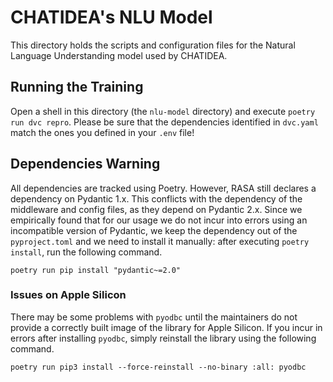 # CHATIDEA's NLU Model

This directory holds the scripts and configuration files for the Natural Language Understanding model used by CHATIDEA.

## Running the Training

Open a shell in this directory (the `nlu-model` directory) and execute `poetry run dvc repro`. Please be sure that the dependencies identified in `dvc.yaml` match the ones you defined in your `.env` file!

## Dependencies Warning

All dependencies are tracked using Poetry. However, RASA still declares a dependency on Pydantic 1.x. This conflicts
with the dependency of the middleware and config files, as they depend on Pydantic 2.x. Since we empirically found that
for our usage we do not incur into errors using an incompatible version of Pydantic, we keep the dependency out of the
`pyproject.toml` and we need to install it manually: after executing `poetry install`, run the following command.

```shell
poetry run pip install "pydantic~=2.0"
```

### Issues on Apple Silicon

There may be some problems with `pyodbc` until the maintainers do not provide a correctly built image of the library for
Apple Silicon. If you incur in errors after installing `pyodbc`, simply reinstall the library using the following
command.

```shell
poetry run pip3 install --force-reinstall --no-binary :all: pyodbc
```
